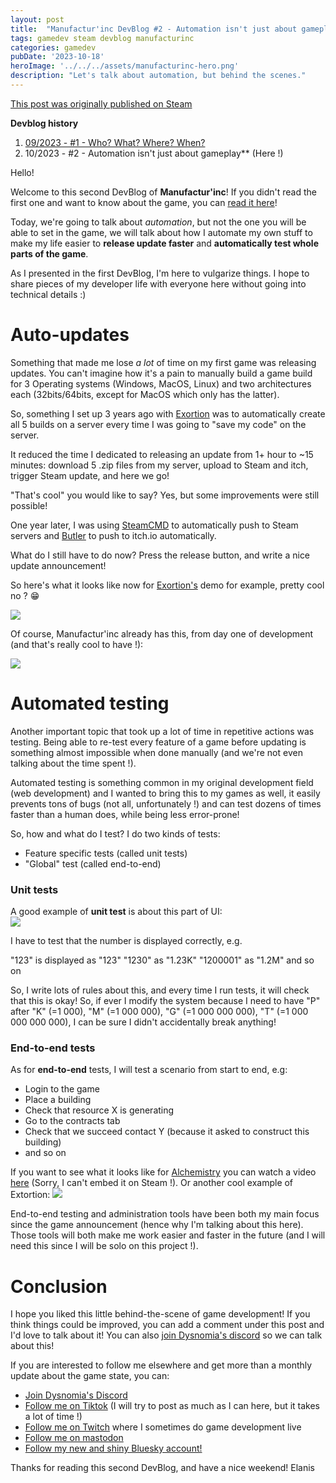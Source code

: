 ```yaml
---
layout: post
title:  "Manufactur'inc DevBlog #2 - Automation isn't just about gameplay"
tags: gamedev steam devblog manufacturinc
categories: gamedev
pubDate: '2023-10-18'
heroImage: '../../../assets/manufacturinc-hero.png'
description: "Let's talk about automation, but behind the scenes."
---
```


[This post was originally published on Steam](https://store.steampowered.com/news/app/2146380/view/3737483611565199154)

**Devblog history**
1.  [09/2023 - #1 - Who? What? Where? When?](https://store.steampowered.com/news/app/2146380/view/7184986051960660929)
2. 10/2023 - #2 - Automation isn't just about gameplay**  (Here !)

Hello!

Welcome to this second DevBlog of **Manufactur'inc**!
If you didn't read the first one and want to know about the game, you can [read it here](https://store.steampowered.com/news/app/2146380/view/7184986051960660929)!

Today, we're going to talk about *automation*, but not the one you will be able to set in the game, we will talk about how I automate my own stuff to make my life easier to **release update faster** and **automatically test whole parts of the game**.

As I presented in the first DevBlog, I'm here to vulgarize things. I hope to share pieces of my developer life with everyone here without going into technical details :)

# Auto-updates

Something that made me lose *a lot* of time on my first game was releasing updates. You can't imagine how it's a pain to manually build a game build for 3 Operating systems (Windows, MacOS, Linux) and two architectures each (32bits/64bits, except for MacOS which only has the latter).

So, something I set up 3 years ago with [Exortion](https://store.steampowered.com/app/1299430/Extortion/) was to automatically create all 5 builds on a server every time I was going to "save my code" on the server.

It reduced the time I dedicated to releasing an update from 1+ hour to ~15 minutes: download 5 .zip files from my server, upload to Steam and itch, trigger Steam update, and here we go!

"That's cool" you would like to say?
Yes, but some improvements were still possible!

One year later, I was using [SteamCMD](https://developer.valvesoftware.com/wiki/SteamCMD) to automatically push to Steam servers and [Butler](https://itch.io/docs/butler/) to push to itch.io automatically.

What do I still have to do now? Press the release button, and write a nice update announcement!

So here's what it looks like now for [Exortion's](https://store.steampowered.com/app/1299430/Extortion/) demo for example, pretty cool no ? 😁

![](/assets/img/2023-10-18-manufacturinc-devblog-2_CI.png)

Of course, Manufactur'inc already has this, from day one of development (and that's really cool to have !):

![](/assets/img/2023-10-18-manufacturinc-devblog-2_CI_2.png)

# Automated testing

Another important topic that took up a lot of time in repetitive actions was testing. Being able to re-test every feature of a game before updating is something almost impossible when done manually (and we're not even talking about the time spent !).

Automated testing is something common in my original development field (web development) and I wanted to bring this to my games as well, it easily prevents tons of bugs (not all, unfortunately !) and can test dozens of times faster than a human does, while being less error-prone!

So, how and what do I test? I do two kinds of tests:
- Feature specific tests (called unit tests)
- "Global" test (called end-to-end)

### Unit tests

A good example of **unit test** is about this part of UI:  
![](/assets/img/2023-10-18-manufacturinc-devblog-2_UI_Unit_Test.png)

I have to test that the number is displayed correctly, e.g.

"123" is displayed as "123"
"1230" as "1.23K"
"1200001" as "1.2M"
and so on

So, I write lots of rules about this, and every time I run tests, it will check that this is okay! So, if ever I modify the system because I need to have "P" after "K" (=1 000), "M" (=1 000 000), "G" (=1 000 000 000), "T" (=1 000 000 000 000), I can be sure I didn't accidentally break anything!

### End-to-end tests

As for **end-to-end** tests, I will test a scenario from start to end, e.g:
- Login to the game
- Place a building
- Check that resource X is generating
- Go to the contracts tab
- Check that we succeed contact Y (because it asked to construct this building)
- and so on

If you want to see what it looks like for [Alchemistry](https://store.steampowered.com/app/1730540/Alchemistry/) you can watch a video [here](https://cloud.dysnomia.studio/f/52ec625f17684a2284b6/) (Sorry, I can't embed it on Steam !).
Or another cool example of Extortion:
![](/assets/img/2023-10-18-manufacturinc-devblog-2_Extortion_Test.gif)

End-to-end testing and administration tools have been both my main focus since the game announcement (hence why I'm talking about this here). Those tools will both make me work easier and faster in the future (and I will need this since I will be solo on this project !).

# Conclusion

I hope you liked this little behind-the-scene of game development!
If you think things could be improved, you can add a comment under this post and I'd love to talk about it! You can also [join Dysnomia's discord](https://discord.com/invite/c8aARey) so we can talk about this!

If you are interested to follow me elsewhere and get more than a monthly update about the game state, you can:
- [Join Dysnomia's Discord](https://discord.com/invite/c8aARey)
- [Follow me on Tiktok](https://www.tiktok.com/@elanis42) (I will try to post as much as I can here, but it takes a lot of time !)
- [Follow me on Twitch](https://www.twitch.tv/elanis42) where I sometimes do game development live
- [Follow me on mastodon](https://mastodon.gamedev.place/@Elanis)
- [Follow my new and shiny Bluesky account!](https://bsky.app/profile/elanis.eu)

Thanks for reading this second DevBlog, and have a nice weekend!
Elanis